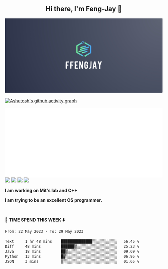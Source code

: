 <h2 align="center"> Hi there, I'm Feng-Jay 👋 </h2>  

![](https://github.com/Feng-Jay/DataStruct/blob/master/Image/1.png)  

[![Ashutosh's github activity graph](https://activity-graph.herokuapp.com/graph?username=Feng-Jay&theme=github)](https://github.com/ashutosh00710/github-readme-activity-graph)



<img src='/metrics.plugin.achievements.compact.svg' align='right' />

![](https://visitor-badge.glitch.me/badge?page_id=Feng-Jay.readme)
![](https://img.shields.io/badge/Concentrate-Cpp-blue)
![](https://img.shields.io/badge/Rust-primer-orange)
![](https://img.shields.io/badge/Target-OS-9cf)  

<p align="left"><b>
I am working on Mit's lab and C++

I am trying to be an excellent OS programmer. 
</b></p>
<!-- ![Achievement]() -->

<!-- <img align="right" src="https://github-readme-stats.vercel.app/api?username=Feng-Jay&show_icons=true&icon_color=CE1D2D&text_color=718096&bg_color=ffffff&hide_title=true" /> -->
<!-- ![Calendar]() -->
<!-- <img src='/metrics.plugin.isocalendar.fullyear.svg' align='center' />   -->
<!-- 
<img src='metrics.plugin.stargazers.svg' align='right' width='200' height='200'> -->

&emsp;

<!-- ![Metrics](/github-metrics.svg) -->

📘 **TIME SPEND THIS WEEK ⬇️**
<!--START_SECTION:waka-->

```text
From: 22 May 2023 - To: 29 May 2023

Text     1 hr 48 mins    ██████████████░░░░░░░░░░░   56.45 %
Diff     48 mins         ██████▒░░░░░░░░░░░░░░░░░░   25.23 %
Java     18 mins         ██▒░░░░░░░░░░░░░░░░░░░░░░   09.69 %
Python   13 mins         █▓░░░░░░░░░░░░░░░░░░░░░░░   06.95 %
JSON     3 mins          ▒░░░░░░░░░░░░░░░░░░░░░░░░   01.65 %
```

<!--END_SECTION:waka-->
